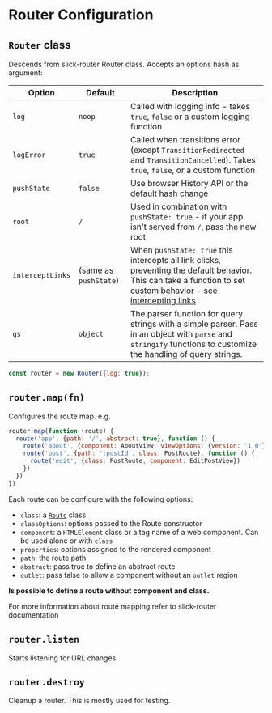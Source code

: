 # Router Configuration

## `Router` class
  
 Descends from slick-router Router class. Accepts an options hash as argument:

| Option           | Default               | Description                                                                                                                                                                              |
| ---------------- | --------------------- | ---------------------------------------------------------------------------------------------------------------------------------------------------------------------------------------- |
| `log`            | `noop`                | Called with logging info - takes `true`, `false` or a custom logging function                                                                                                            |
| `logError`       | `true`                | Called when transitions error (except `TransitionRedirected` and `TransitionCancelled`). Takes `true`, `false`, or a custom function                                                     |
| `pushState`      | `false`               | Use browser History API or the default hash change                                                                                                                                       |
| `root`           | `/`                   | Used in combination with `pushState: true` - if your app isn't served from `/`, pass the new root                                                                                        |
| `interceptLinks` | (same as `pushState`) | When `pushState: true` this intercepts all link clicks, preventing the default behavior. This can take a function to set custom behavior - see [intercepting links](#intercepting-links) |
| `qs`             | `object`              | The parser function for query strings with a simple parser. Pass in an object with `parse` and `stringify` functions to customize the handling of query strings.                         |


```js
const router = new Router({log: true});
```

## `router.map(fn)`

Configures the route map. e.g.

```js
router.map(function (route) {
  route('app', {path: '/', abstract: true}, function () {
    route('about', {component: AboutView, viewOptions: {version: '1.0'}})
    route('post', {path: ':postId', class: PostRoute}, function () {
      route('edit', {class: PostRoute, component: EditPostView})
    })
  })
})
```

Each route can be configure with the following options:

 * `class`: a [`Route`](./route.md) class
 * `classOptions`: options passed to the Route constructor
 * `component`: a `HTMLElement` class or a tag name of a web component. Can be used alone or with `class`
 * `properties`: options assigned to the rendered component
 * `path`: the route path
 * `abstract`: pass true to define an abstract route
 * `outlet`: pass false to allow a component without an `outlet` region

**Is possible to define a route without component and class.**

For more information about route mapping refer to slick-router documentation

## `router.listen`

 Starts listening for URL changes


## `router.destroy`

  Cleanup a router. This is mostly used for testing.
